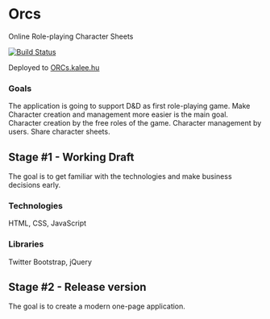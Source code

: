 # Orcs
Online Role-playing Character Sheets

[![Build Status](https://travis-ci.org/LunaWorks/Orcs-Web.svg?branch=master)](https://travis-ci.org/LunaWorks/Orcs-Web)

Deployed to [ORCs.kalee.hu](http://orcs.dev.kalee.hu/)  
### Goals
The application is going to support D&D as first role-playing game.
Make Character creation and management more easier is the main goal.
Character creation by the free roles of the game.
Character management by users.
Share character sheets.
## Stage #1 - Working Draft
The goal is to get familiar with the technologies and make business decisions early.
### Technologies
HTML, CSS, JavaScript
### Libraries
Twitter Bootstrap, jQuery
## Stage #2 - Release version
The goal is to create a modern one-page application.
